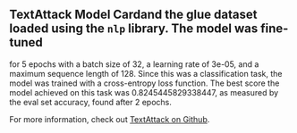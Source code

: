 ## TextAttack Model Cardand the glue dataset loaded using the `nlp` library. The model was fine-tuned 
for 5 epochs with a batch size of 32, a learning 
rate of 3e-05, and a maximum sequence length of 128. 
Since this was a classification task, the model was trained with a cross-entropy loss function. 
The best score the model achieved on this task was 0.8245445829338447, as measured by the 
eval set accuracy, found after 2 epochs.

For more information, check out [TextAttack on Github](https://github.com/QData/TextAttack).
